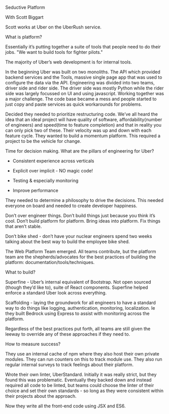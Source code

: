 Seductive Platform

With Scott Biggart

Scott works at Uber on the UberRush service.

What is platform?

Essentially it’s putting together a suite of tools that people need to do their jobs. "We want to build tools for fighter pilots."

The majority of Uber’s web development is for internal tools.

In the beginning Uber was built on two monoliths. The API which provided backend services and the Tools, massive single page app that was used to configure the data via the API. Engineering was divided into two teams, driver side and rider side. The driver side was mostly Python while the rider side was largely focussed on UI and using javascript. Working together was a major challenge. The code base became a mess and people started to just copy and paste services as quick workarounds for problems.

Decided they needed to prioritize restructuring code. We’ve all heard the idea that an ideal project will have quality of software, affordability(number of engineers) and speed(time to feature completion) and that in reality you can only pick two of these. Their velocity was up and down with each feature cycle. They wanted to build a momentum platform. This required a project to be the vehicle for change.

Time for decision making. What are the pillars of engineering for Uber?

* Consistent experience across verticals

* Explicit over implicit - NO magic code!

* Testing & especially monitoring

* Improve performance

They needed to determine a philosophy to drive the decisions. This needed everyone on board and needed to create developer happiness.

Don’t over engineer things. Don’t build things just because you think it’s cool. Don’t build platform for platform. Bring ideas into platform. Fix things that aren’t stable.

Don’t bike shed - don’t have your nuclear engineers spend two weeks talking about the best way to build the employee bike shed.

The Web Platform Team emerged. All teams contribute, but the platform team are the shepherds/advocates for the best practices of building the platform: documentation/tools/techniques.

What to build?

Superfine - Uber’s internal equivalent of Bootstrap. Not open sourced (though they’d like to), suite of React components. Superfine helped enforce a standard Uber look across everything.

Scaffolding - laying the groundwork for all engineers to have a standard way to do things like logging, authentication, monitoring, localization. Ie they built Bedrock using Express to assist with monitoring across the platform.

Regardless of the best practices put forth, all teams are still given the leeway to override any of these approaches if they need to.

How to measure success?

They use an internal cache of npm where they also host their own private modules. They can run counters on this to track module use. They also run regular internal surveys to track feelings about their platform.

Wrote their own linter, UberStandard. Initially it was really strict, but they found this was problematic. Eventually they backed down and instead required all code to be linted, but teams could choose the linter of their choice and set their own standards - so long as they were consistent within their projects about the approach.

Now they write all the front-end code using JSX and ES6. 

